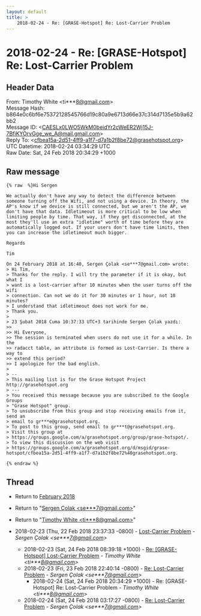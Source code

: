 ```yaml
---
layout: default
title: >
    2018-02-24 - Re: [GRASE-Hotspot] Re: Lost-Carrier Problem
---
```


# 2018-02-24 - Re: [GRASE-Hotspot] Re: Lost-Carrier Problem

## Header Data

From: Timothy White \<ti***8@gmail.com\><br>
Message Hash: b864e0c6bf6e75372128545766d19c80a9e6713d66e37c314d7135e5b9a62bb2<br>
Message ID: \<CAESLx0LWO5WkM0beidYr2cWeER2Wj15J-7BfiKYOrvGge_we_A@mail.gmail.com\><br>
Reply To: \<cfbea15a-2d51-4ff9-a1f7-d7a1b2f8be72@grasehotspot.org\><br>
UTC Datetime: 2018-02-24 03:34:29 UTC<br>
Raw Date: Sat, 24 Feb 2018 20:34:29 +1000<br>

## Raw message

```
{% raw  %}Hi Sergen

We actually don't have any way to detect the difference between
someone turning off the Wifi, and not using a device. In theory, the
AP's know if we device is still connected, but we aren't the AP, we
don't have that data. Idletimeout is more critical to be low when
limiting people by time. That way, if they get disconnected, at the
most they'll use an extra "idletime" worth of time before they are
automatically logged out. If your users don't have time limits, then
you can increase the idletimeout much bigger.

Regards

Tim

On 24 February 2018 at 16:40, Sergen Çolak <se***7@gmail.com> wrote:
> Hi Tim,
> Thanks for the reply. I will try the parameter if it is okay, but what I
> want is a lost-carrier after 10 minutes when the user turns off the wifi
> connection. Can not we do it for 30 minutes or 1 hour, not 10 minutes?
> I understand that idletimeout does not work for me.
> Thank you.
>
> 23 Şubat 2018 Cuma 10:37:33 UTC+3 tarihinde Sergen Çolak yazdı:
>>
>> Hi Everyone,
>> The session is terminated when users do not use it for a while. In the
>> radacct table, an attribute is formed as Lost-Carrier. Is there a way to
>> extend this period?
>> I apologize for the bad english.
>
> --
> This mailing list is for the Grase Hotspot Project http://grasehotspot.org
> ---
> You received this message because you are subscribed to the Google Groups
> "Grase Hotspot" group.
> To unsubscribe from this group and stop receiving emails from it, send an
> email to gr***e@grasehotspot.org.
> To post to this group, send email to gr***t@grasehotspot.org.
> Visit this group at
> https://groups.google.com/a/grasehotspot.org/group/grase-hotspot/.
> To view this discussion on the web visit
> https://groups.google.com/a/grasehotspot.org/d/msgid/grase-hotspot/cfbea15a-2d51-4ff9-a1f7-d7a1b2f8be72%40grasehotspot.org.

{% endraw %}
```

## Thread

+ Return to [February 2018](/archive/2018/02)

+ Return to "[Sergen Çolak <se***7<span>@</span>gmail.com>](/authors/se___7_at_gmail_com)"
+ Return to "[Timothy White <ti***8<span>@</span>gmail.com>](/authors/ti___8_at_gmail_com)"

+ 2018-02-23 (Thu, 22 Feb 2018 23:37:33 -0800) - [Lost-Carrier Problem](/archive/2018/02/02b1b536c08bf4e5479905cfac11b109683dc34f3ee1efaddbf24d14e08bc2ba) - _Sergen Çolak \<se***7@gmail.com\>_
  + 2018-02-23 (Sat, 24 Feb 2018 08:39:18 +1000) - [Re: [GRASE-Hotspot] Lost-Carrier Problem](/archive/2018/02/7dc64b8048a855414fb6e6582a9f9c813a2b4eeacc608eb77def3e0f763da58f) - _Timothy White \<ti***8@gmail.com\>_
  + 2018-02-23 (Fri, 23 Feb 2018 22:40:14 -0800) - [Re: Lost-Carrier Problem](/archive/2018/02/975392eee6829b4e33489da47936e384f02fee9a460a688931f86cca099cfdf5) - _Sergen Çolak \<se***7@gmail.com\>_
    + 2018-02-24 (Sat, 24 Feb 2018 20:34:29 +1000) - Re: [GRASE-Hotspot] Re: Lost-Carrier Problem - _Timothy White \<ti***8@gmail.com\>_
  + 2018-02-24 (Sat, 24 Feb 2018 03:17:27 -0800) - [Re: Lost-Carrier Problem](/archive/2018/02/258433e6c0dbd282c5033ca5b1051dd3483c7c4325b54d9a96fd360128728dcd) - _Sergen Çolak \<se***7@gmail.com\>_

